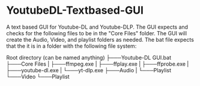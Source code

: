 # YoutubeDL-Textbased-GUI

A text based GUI for Youtube-DL and Youtube-DLP.
The GUI expects and checks for the following files to be in the "Core Files" folder.
The GUI will create the Audio, Video, and playlist folders as needed. 
The bat file expects that the it is in a folder with the following file system:

Root directory (can be named anything)
├───Youtube-DL GUI.bat 
├───Core Files
|   ├───ffmpeg.exe
|   ├───ffplay.exe
|   ├───ffprobe.exe
|   ├───youtube-dl.exe
|   └───yt-dlp.exe
├───Audio
|   └───Playlist
└───Video
    └───Playlist
